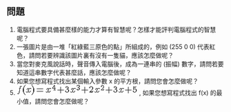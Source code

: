 ## 問題

1. 電腦程式要具備甚麼樣的能力才算有智慧呢？怎樣才能評判電腦程式的智慧呢？
2. 一張圖片是由一堆「紅綠藍三原色的點」所組成的，例如 (255 0 0) 代表紅色，請問若要辨識該圖片裏有沒有一隻貓，應該怎麼做呢？
3. 當您對麥克風說話時，聲音傳入電腦後，成為一連串的 (振幅) 數字，請問若要知道這串數字代表甚麼話，應該怎麼做呢？
4. 如果您想寫程式找出某個輸入參數 x 的平方根，請問您會怎麼做呢？
5.  ![](../timg/5335c139beba.jpg)  , 如果您想寫程式找出 f(x) 的最小值，請問您會怎麼做呢？

   
   